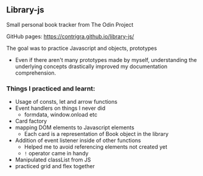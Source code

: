 ## Library-js

Small personal book tracker from The Odin Project

GitHub pages: https://contrigra.github.io/library-js/

The goal was to practice Javascript and objects, prototypes
 - Even if there aren't many prototypes made by myself, understanding the underlying concepts drastically improved my documentation comprehension.

### Things I practiced and learnt: 
- Usage of consts, let and arrow functions 
- Event handlers on things I never did
  - formdata, window.onload etc
- Card factory
- mapping DOM elements to Javascript elements
  - Each card is a representation of Book object in the library
- Addition of event listener inside of other functions
  - Helped me to avoid referencing elements not created yet
  - `!` operator came in handy 
- Manipulated classList from JS
- practiced grid and flex together